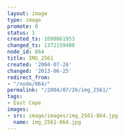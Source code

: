 ```yaml
---
layout: image
type: image
promote: 0
status: 1
created_ts: 1090861953
changed_ts: 1372159408
node_id: 864
title: IMG_2561
created: '2004-07-26'
changed: '2013-06-25'
redirect_from:
- "/node/864/"
permalink: "/2004/07/26/img_2561/"
tags:
- East Cape
images:
- src: image/images/img_2561-864.jpg
  name: img_2561-864.jpg
---
```


